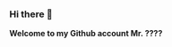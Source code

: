 ### Hi there 👋
**Welcome to my Github account Mr. ????**
<!--


Here are some ideas to get you started:

- 🔭 I’m currently working on Oculet Music Bot
- 🌱 I’m currently learning nothing.
- 👯 I’m looking to collaborate with hosting provider :)
- 📫 How to reach me: https://samiul30.tk
- 😄 Pronouns: He
- ⚡ Fun fact: Booring yeer!!!
-->
